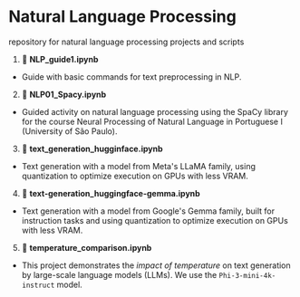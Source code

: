 # Natural Language Processing
repository for natural language processing projects and scripts

1. 📄 **NLP_guide1.ipynb**
  - Guide with basic commands for text preprocessing in NLP.
2. 📄 **NLP01_Spacy.ipynb**
  - Guided activity on natural language processing using the SpaCy library for the course Neural Processing of Natural Language in Portuguese I (University of São Paulo).
3. 📄 **text_generation_hugginface.ipynb**
  - Text generation with a model from Meta's LLaMA family, using quantization to optimize execution on GPUs with less VRAM.
4. 📄 **text-generation_huggingface-gemma.ipynb**
  - Text generation with a model from Google's Gemma family, built for instruction tasks and using quantization to optimize execution on GPUs with less VRAM.
5. 📄 **temperature_comparison.ipynb**
  - This project demonstrates the *impact of temperature* on text generation by large-scale language models (LLMs). We use the `Phi-3-mini-4k-instruct` model.
